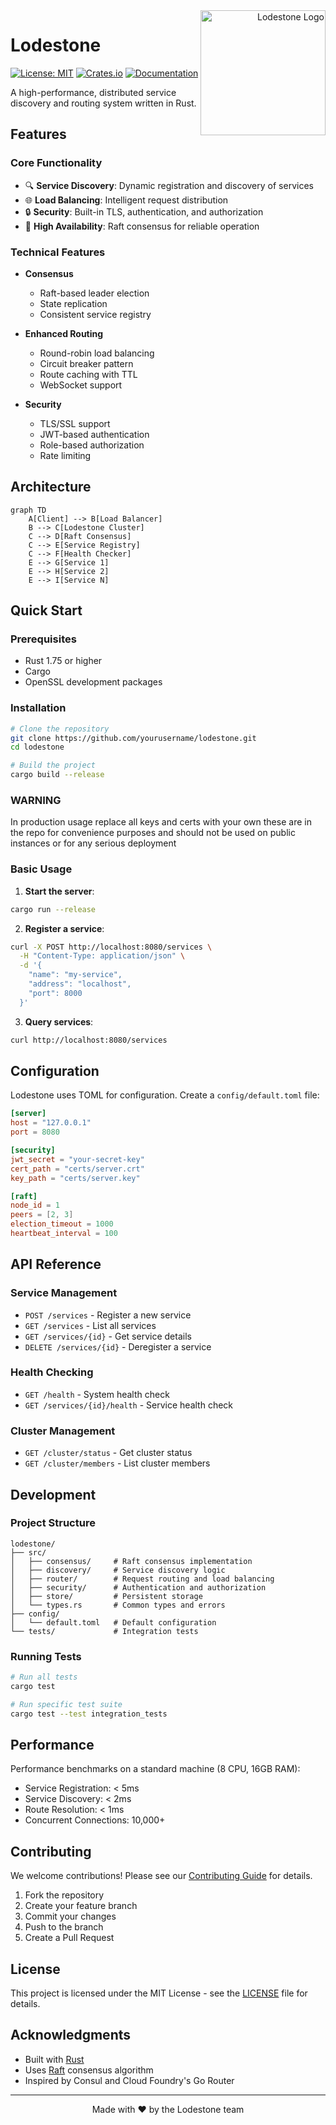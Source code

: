<div align="right">
<img align="right" src="https://github.com/user-attachments/assets/0396c028-f92c-4fbe-9b0e-b142d12144d1" alt="Lodestone Logo" width="200"/>
</div>

# Lodestone

[![License: MIT](https://img.shields.io/badge/License-MIT-yellow.svg)](https://opensource.org/licenses/MIT)
[![Crates.io](https://img.shields.io/crates/v/lodestone.svg)](https://crates.io/crates/lodestone)
[![Documentation](https://docs.rs/lodestone/badge.svg)](https://docs.rs/lodestone)

A high-performance, distributed service discovery and routing system written in Rust.

## Features

### Core Functionality
- 🔍 **Service Discovery**: Dynamic registration and discovery of services
- 🌐 **Load Balancing**: Intelligent request distribution
- 🔒 **Security**: Built-in TLS, authentication, and authorization
- 🔄 **High Availability**: Raft consensus for reliable operation

### Technical Features
- **Consensus**
  - Raft-based leader election
  - State replication
  - Consistent service registry

- **Enhanced Routing**
  - Round-robin load balancing
  - Circuit breaker pattern
  - Route caching with TTL
  - WebSocket support

- **Security**
  - TLS/SSL support
  - JWT-based authentication
  - Role-based authorization
  - Rate limiting

## Architecture

```mermaid
graph TD
    A[Client] --> B[Load Balancer]
    B --> C[Lodestone Cluster]
    C --> D[Raft Consensus]
    C --> E[Service Registry]
    C --> F[Health Checker]
    E --> G[Service 1]
    E --> H[Service 2]
    E --> I[Service N]
```

## Quick Start

### Prerequisites
- Rust 1.75 or higher
- Cargo
- OpenSSL development packages

### Installation

```bash
# Clone the repository
git clone https://github.com/yourusername/lodestone.git
cd lodestone

# Build the project
cargo build --release
```

### WARNING

In production usage replace all keys and certs with your own these are in the repo for convenience purposes and should not be used on public instances or for any serious deployment

### Basic Usage

1. **Start the server**:
```bash
cargo run --release
```

2. **Register a service**:
```bash
curl -X POST http://localhost:8080/services \
  -H "Content-Type: application/json" \
  -d '{
    "name": "my-service",
    "address": "localhost",
    "port": 8000
  }'
```

3. **Query services**:
```bash
curl http://localhost:8080/services
```

## Configuration

Lodestone uses TOML for configuration. Create a `config/default.toml` file:

```toml
[server]
host = "127.0.0.1"
port = 8080

[security]
jwt_secret = "your-secret-key"
cert_path = "certs/server.crt"
key_path = "certs/server.key"

[raft]
node_id = 1
peers = [2, 3]
election_timeout = 1000
heartbeat_interval = 100
```

## API Reference

### Service Management
- `POST /services` - Register a new service
- `GET /services` - List all services
- `GET /services/{id}` - Get service details
- `DELETE /services/{id}` - Deregister a service

### Health Checking
- `GET /health` - System health check
- `GET /services/{id}/health` - Service health check

### Cluster Management
- `GET /cluster/status` - Get cluster status
- `GET /cluster/members` - List cluster members

## Development

### Project Structure
```
lodestone/
├── src/
│   ├── consensus/     # Raft consensus implementation
│   ├── discovery/     # Service discovery logic
│   ├── router/        # Request routing and load balancing
│   ├── security/      # Authentication and authorization
│   ├── store/         # Persistent storage
│   └── types.rs       # Common types and errors
├── config/
│   └── default.toml   # Default configuration
└── tests/             # Integration tests
```

### Running Tests
```bash
# Run all tests
cargo test

# Run specific test suite
cargo test --test integration_tests
```

## Performance

Performance benchmarks on a standard machine (8 CPU, 16GB RAM):

- Service Registration: < 5ms
- Service Discovery: < 2ms
- Route Resolution: < 1ms
- Concurrent Connections: 10,000+

## Contributing

We welcome contributions! Please see our [Contributing Guide](CONTRIBUTING.md) for details.

1. Fork the repository
2. Create your feature branch
3. Commit your changes
4. Push to the branch
5. Create a Pull Request

## License

This project is licensed under the MIT License - see the [LICENSE](LICENSE) file for details.

## Acknowledgments

- Built with [Rust](https://www.rust-lang.org/)
- Uses [Raft](https://raft.github.io/) consensus algorithm
- Inspired by Consul and Cloud Foundry's Go Router

---

<div align="center">
Made with ❤️ by the Lodestone team
</div>
